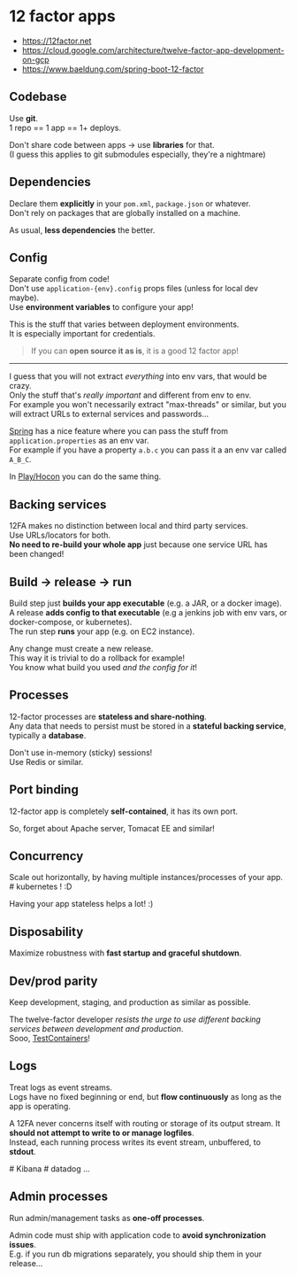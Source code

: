 
# 12 factor apps

- https://12factor.net
- https://cloud.google.com/architecture/twelve-factor-app-development-on-gcp
- https://www.baeldung.com/spring-boot-12-factor



## Codebase
Use **git**.  
1 repo == 1 app == 1+ deploys.  

Don't share code between apps -> use **libraries** for that.  
(I guess this applies to git submodules especially, they're a nightmare)


## Dependencies
Declare them **explicitly** in your `pom.xml`, `package.json` or whatever.  
Don't rely on packages that are globally installed on a machine.

As usual, **less dependencies** the better.


## Config
Separate config from code!  
Don't use `application-{env}.config` props files (unless for local dev maybe).  
Use **environment variables** to configure your app!

This is the stuff that varies between deployment environments.  
It is especially important for credentials.  
> If you can **open source it as is**, it is a good 12 factor app!

---
I guess that you will not extract *everything* into env vars, that would be crazy.  
Only the stuff that's *really important* and different from env to env.  
For example you won't necessarily extract "max-threads" or similar, but you will extract URLs to external services and passwords...

[Spring](https://docs.spring.io/spring-boot/docs/1.5.6.RELEASE/reference/html/boot-features-external-config.html#boot-features-external-config-application-property-files)
has a nice feature where you can pass the stuff from `application.properties` as an env var.  
For example if you have a property `a.b.c` you can pass it a an env var called `A_B_C`.

In [Play/Hocon](https://github.com/lightbend/config#optional-system-or-env-variable-overrides) you can do the same thing.


## Backing services

12FA makes no distinction between local and third party services.  
Use URLs/locators for both.  
**No need to re-build your whole app** just because one service URL has been changed!


## Build -> release -> run

Build step just **builds your app executable** (e.g. a JAR, or a docker image).  
A release **adds config to that executable** (e.g a jenkins job with env vars, or docker-compose, or kubernetes).  
The run step **runs** your app (e.g. on EC2 instance).

Any change must create a new release.  
This way it is trivial to do a rollback for example!  
You know what build you used *and the config for it*!


## Processes
12-factor processes are **stateless and share-nothing**.  
Any data that needs to persist must be stored in a **stateful backing service**, typically a **database**.

Don't use in-memory (sticky) sessions!  
Use Redis or similar.


## Port binding

12-factor app is completely **self-contained**, it has its own port.

So, forget about Apache server, Tomacat EE and similar!


## Concurrency
Scale out horizontally, by having multiple instances/processes of your app.  
\# kubernetes ! :D

Having your app stateless helps a lot! :)


## Disposability

Maximize robustness with **fast startup and graceful shutdown**.


## Dev/prod parity

Keep development, staging, and production as similar as possible.

The twelve-factor developer *resists the urge to use different backing services between development and production*.  
Sooo, [TestContainers](https://www.testcontainers.org/)!


## Logs
Treat logs as event streams.  
Logs have no fixed beginning or end, but **flow continuously** as long as the app is operating.

A 12FA never concerns itself with routing or storage of its output stream. It **should not attempt to write to or manage logfiles**.  
Instead, each running process writes its event stream, unbuffered, to **stdout**.

\# Kibana # datadog ...


## Admin processes

Run admin/management tasks as **one-off processes**.

Admin code must ship with application code to **avoid synchronization issues**.  
E.g. if you run db migrations separately, you should ship them in your release...









